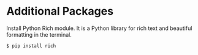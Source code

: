 # Additional Packages
Install Python Rich module.
It is a Python library for rich text and beautiful formatting in the terminal.

```sh
$ pip install rich
```
